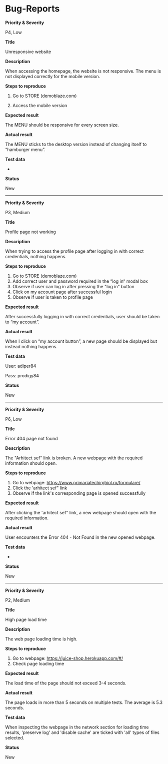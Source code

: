 # Bug-Reports


**Priority & Severity**

P4, Low

**Title**

Unresponsive website

**Description**

When accessing the homepage, the website is not responsive. 
The menu is not displayed correctly for the mobile version.

**Steps to reproduce**

1. Go to STORE (demoblaze.com)

2. Access the mobile version

**Expected result**

The MENU should be responsive for every screen size.

**Actual result**

The MENU sticks to the desktop version instead of changing itself to “hamburger menu”.


**Test data**

-

**Status**

New

--------------------------------------------------------------------------

**Priority & Severity**

P3, Medium

**Title**

Profile page not working

**Description**

When trying to access the profile page after logging in with correct credentials, nothing happens. 

**Steps to reproduce**
1.	Go to STORE (demoblaze.com)
2.	Add correct user and password required in the “log in“ modal box
3.	Observe if user can log in after pressing the "log in" button
4.	Click on my account page after successful login
5.	Observe if user is taken to profile page

**Expected result**

After successfully logging in with correct credentials, user should be taken to “my account”.

**Actual result**

When I click on “my account button”, a new page should be displayed but instead nothing happens.

**Test data**

User: adiper84

Pass: prodigy84

**Status**

New

--------------------------------------------------------------------------------------------------

**Priority & Severity**

P6, Low

**Title**

Error 404 page not found

**Description**

The "Arhitect sef" link is broken.
A new webpage with the required information should open.

**Steps to reproduce**
1.	Go to webpage: https://www.primariatechirghiol.ro/formulare/
2.	Click the 'arhitect sef" link
3.	Observe if the link's corresponding page is opened successfully

**Expected result**

After clicking the 'arhitect sef" link, a new webpage should open with the required information.

**Actual result**

User encounters the Error 404 - Not Found in the new opened webpage.

**Test data**

-

**Status**

New

------------------------------------------------------------------------------------------------------

**Priority & Severity**

P2, Medium

**Title**

High page load time

**Description**

The web page loading time is high.

**Steps to reproduce**

1.	Go to webpage: https://juice-shop.herokuapp.com/#/
3.  Check page loading time

**Expected result**

The load time of the page should not exceed 3-4 seconds.

**Actual result**

The page loads in more than 5 seconds on multiple tests. The average is 5.3 seconds.

**Test data**

When inspecting the webpage in the network section for loading time results, 'preserve log' and 'disable cache' are ticked with 'all' types of files selected.

**Status**

New
